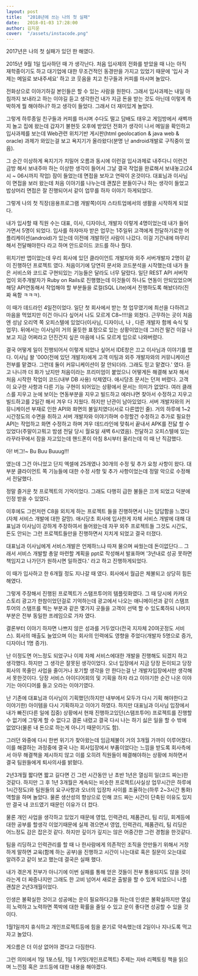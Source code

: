 ```yaml
---
layout: post
title:  "2018년에 쓰는 나의 첫 실패"
date:   2018-01-03 17:28:00
author: 김지운
cover:  "/assets/instacode.png"
---
```


2017년은 나의 첫 실패가 있던 한 해였다.

2015년 9월 1일 입사하던 때 가 생각난다. 처음 입사제의 전화를 받았을 때
나는 아직 재학중이기도 하고 대기업에 대한 무조건적인 동경만을 가지고 있었기 때문에 '입사 과제는 메일로 보내주세요'
하고 코 웃음을 치고 친구들과 커피를 마시며 놀았다.

전화상으로 이야기하길 본인들은 할 수 있는 사람을 원한다. 그래서 입사과제는 내일 아침까지 보내라고 하는 이야길 듣고
생각한건 내가 지금 돈을 받는 것도 아닌데 이렇게 촉박하게 뭘 해야하나? 하고 생각이 들었다. 그래서 더 재미있게 놀았다.

그렇게 하루종일 친구들과 커피를 마시며 수다도 떨고 담배도 태우고 게임방에서 새벽까지 놀고 집에 왔는데 갑자기 불현듯
오후에 받았던 전화가 생각이 나서 메일을 확인하고 입사과제를 보는데 Web관련 위치기반 게시판(html geolocation & java web & oracle) 과제가 와있는걸 보고 욕지기가 올라왔다(분명 난 android개발로 구직중이 었음).

그 순간 이상하게 욕지기가 치밀어 오름과 동시에 이런걸 입사과제로 내주다니 이런건 금방 해서 보내주마 하는 이상한 생각이
들어서 그날 결국 작업을 완료해서 보내놓고(24시 ~ 06시까지 작업) 잠이 들었는데 면접을 보자고 연락이 온것이다.
대표님과 이사님이 면접을 보러 왔는데 처음 이야기를 나누는데 괜찮은 분들이구나 하는 생각이 들었고 밥상머리 면접은
잘 진행되어서 같이 업무를 하자 이야기 하게되었다.

그렇게 나의 첫 직장(응용프로그램 개발쪽)이자 스타트업에서의 생활을 시작하게 되었다.

내가 입사할 때 직원 수는 대표, 이사, 디자이너, 개발자 이렇게 4명이었는데 내가 들어가면서 5명이 되었다.
입사를 하자마자 받은 업무는 1주일뒤 고객에게 전달하기로한 어플리케이션(android)가 있는데 이전에 개발하던 사람이
나갔다. 이걸 기간내에 마무리해서 전달해야한다 라고 하며 안드로이드 코드를 하나 줬다.

위치기반 앱이었는데 우리 회사에 있던 클라이언트 개발자와 외주 서버개발자 2명이 같이 진행하던
프로젝트 였다. 처음이기에 당연히 문서와 코드분석을 시작했는데 내가 들은 서비스와 코드로 구현되있는 기능들은 달라도 너무 달랐다.
일단 REST API 서버작업이 외주개발자가 Ruby on Rails로 진행했는데 이것들이 하나도 연동이 안되있었으며 해당 API연동해서
작업해야 할 부분들을 로컬(SQL Lite)에서 진행하도록 해놨더라(진짜 욕함 ㅋㅋㅋ).

이 때가 데드라인 4일전이었다. 일단 첫 회사에서 받는 첫 업무였기에 최선을 다하려고 마음을 먹었지만 이건 아니다 싶어서 나도 모르게 C8~!!!!을 외쳤다.
근무하는 곳이 처음엔 성남 오리역 쪽 오피스텔에 있었다(이사님, 디자이너, 나 , 다른 개발자 함께 숙식 및 업무).
뒤에서는 이사님이 거의 울듯한 표정으로 있는 상황이었는데 그러건 말건 이걸 나보고 지금 어쩌라고 던진건지 싶은 마음에 나도 모르게 입으로 나와버렸다.

결국 어떻게 일이 진행되어서 이렇게 되었나 싶어서 IDE창은 끄고 이사님과 이야기를 했다.
이사님 왈 '000(전에 있던 개발자)에게 고객 미팅과 외주 개발자와의 커뮤니케이션 전부를 맡겼다. 그런데 둘이 커뮤니케이션이 잘 안되더라. 그래도 믿고 맡겼다.'
였다.
듣고 나니까 더 화가 났지만 처음이라는 프리미엄이 붙었으니 어떻게든 해결해 보자 해서 처음 시작한 작업이 코드(내부 DB 사용) 삭제였다.
애시당초 문서는 던져 버렸다. 고객이 요구한 사항과 다른 기능 구현이 되어있는 상황에서 문서는 의미가 없었다.
여러 클래스를 지우고 눈에 보이는 연동부분을 지우고 빌드하고 에러나면 찾아서 수정하고 지우고 빌드하고를 2일간 해서
겨우 다 지웠다.
하지만 난관이 남아있었다. 서버 개발자와의 커뮤니케이션 부재로 인한 API와 화면의 불일치였다(서로 다른앱인 줄).
거의 하루에 1~2시간정도의 수면을 취하고 서버 개발자와 이야기하며 수정할건 수정하고 추가로 필요한 API는 작업하고 화면 수정하고
하며 겨우 데드라인에 맞춰서 끝내서 APK를 전닳 할 수 있었다(주말이고뭐고 밤샘 전달 당시 월요일 새벽 6시였음).
전달하고 오피스텔에 있는 라꾸라꾸에서 잠을 자고있는데 핸드폰이 아침 8시부터 울리는데 이 때 난 직감했다.

아! 버그!~ Bu Buu Buuug!!!

였는데 그건 아니었고 단지 엑셀에 25개였나 30개의 수정 및 추가 요청 사항이 왔다.
대부분 클라이언트 쪽 기능들에 대한 수정 사항 및 추가 사항이었는데 정말 악으로 수정해서 전달했다.

정말 즐거운 첫 프로젝트의 기억이었다.
그래도 다행히 급한 불들은 끄게 되었고 덕분에 인정 받을 수 있었다.

이후에도 그런저런 C8을 외치게 하는 프로젝트 들을 진행하면서 나는 답답함을 느꼈다(자체 서비스 개발에 대한 갈망).
애시당초 회사에 입사한게 자체 서비스 개발에 대해 대표님과 이사님이 강하게 주장하여서 들어왔는데 자꾸 외주 프로젝트들
그것도 시간도, 돈도 안되는 그런 프로젝트들만을 진행하면서 지치게 되었고 결국 터졌다.

대표님과 이사님에게 서비스개발은 언제하느냐 따져 물으며 싸웠는데 돈이없단다...
그래서 서비스 개발할 총알 마련할 계획을 ppt로 작성해서 발표하며 '3년내로 성공 못하면 책임지고 나가던가 원하시면 일하겠다.'
라고 하고 진행하게되었다.

이 때가 입사하고 한 6개월 정도 지나갈 때 였다. 회사에서 월급은 체불되고 상당히 힘든 해였다.

그렇게 주장해서 진행된 프로젝트가 스탬프투어의 템플릿화였다. 그 때 당시에 카카오 스토리 광고가 한참이었던걸로 기억하는데
광고에서 나오는 애니메이션과 같이 스탬프투어의 스탬프를 찍는 부분과 같은 몇가지 곳들을 고객이 선택 할 수 있도록하되
나머지 부분은 전부 동일한 프레임으로 가자 였다.

결론부터 이야기 하자면 나쁘지 않은 성과를 거두었다(전국 지자체 20여곳정도 서비스).
회사의 매출도 늘었으며 이는 회사의 인력에도 영향을 주었다(개발자 5명으로 증가, 디자이너 1명 증가).

난 이정도면 어느정도 되었구나 이제 자체 서비스에대한 개발을 진행해도 되겠지 하고 생각했다.
하지만 그 생각은 잘못된 생각이었다. 오너 입장에서 지금 당장 돈이되고 당장 회사의 목줄인 사업을 줄이거나 포기할 생각을 안 한다는걸
난 개발자입장에서만 생각해서 못한것이다.
당장 서비스 아이디어회의 및 기획을 하자 라고 이야기한 순간 나온 이야기는 아이디어를 들고 오라는 이야기였다.

난 기존에 대표님과 이사님이 기획했던(하지만 내부에서 모두가 다시 기획 해야한다고 이야기한) 아이템을 다시 기획하자고 이야기 하였다.
하지만 대표님과 이사님 입장에서 내가 빠진(다른 일에 집중) 상황에서 현재 진행하고있던(스탬프투어) 프로젝트를 진행할 수 없기에
그렇게 할 수 없다고 결론 내렸고 결국 다시 나는 하기 싫은 일을 할 수 밖에 없었다(물론 내 돈으로 하는게 아니기 때문이기도 함).

그러던 와중에 다시 한번 위기가 찾아왔는데 임금체불이 거의 3개월 가까이 이루어졌다.
이를 해결하는 과정중에 결국 나는 회사입장에서 부품이었다는 느낌을 받도록 회사측에서 아무 해결책을 제시하지 않고
이를 오히려 직원들이 해결해야하는 상황에 처하면서 결국 팀원들에게 퇴사의사를 밝혔다.

2년3개월 짧다면 짧고 길다면 긴 그런 시간동안 난 초반 1년은 열심히 일(코드 짜는)한것같다.
하지만 그 후 1년 3개월은 계속되는 비슷한 프로젝트(사실상 업무시간은 하루에 1시간정도)와 팀원들의 요구사항과 오너의 입장차
사이를 조율하는(하루 2~3시간 통화)역할을 하며 놀았다.
물론 생산성의 향상으로 인해 코드 짜는 시간이 단축된 이유도 있지만 결국 내 코드였기 때문인 이유가 더 컸다.

물론 개인 사업을 생각하고 있었기 때문에 영업, 인력관리, 제품관리, 팀 리딩, 회계등에 대한 공부를 할생각 이었기때문에
실제 겪으면서 영업, 인력관리, 제품관리, 팀 리딩은 어느정도 감은 잡은것 같다.
하지만 깊이가 깊지는 않은 어중간한 그런 경험을 한것같다.

팀을 리딩하고 인력관리를 할 때 나 한사람에게 의존적인 조직을 안만들기 위해서 거창하게 말하면 교육(함께 하는 공부)을
진행하고 시간이 나는대로 혹은 질문이 오는대로 알려주고 같이 보고 했는데
결국은 실패 했다.

내가 겪은게 전부가 아니기에 이번 실패를 통해 얻은 것들이 전부 통용되지도 않을 것이라는게 더 짜증나지만
그래도 한 고비 넘어서 새로운 출발을 할 수 있게 되었으니 나름 괜찮은 2년3개월이었다.

인생은 불확실한 것이고 성공에는 운이 필요하다고들 하는데
인생은 불확실하지만 열심히 노력하고 노력하면 쪽박에 대한 확률을 줄일 수 있고 운이 좋다면 성공할 수 있을 것이다.

1월1일까지 휴식하고 개인프로젝트등에 힘을 쏟기로 약속했는데 2일이나 지나도록 먹고 자고 놀았다.

게으름은 더 이상 없어야 겠다고 다짐한다.

그런 의미에서 1일 1포스팅, 1일 1 커밋(개인프로젝트) 주제는 자바 리펙토링 책을 읽으며 느낀점 혹은 코드등에 대한 내용을 해야겠다.
